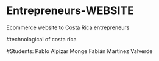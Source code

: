 # Entrepreneurs-WEBSITE
Ecommerce website to Costa Rica entrepreneurs

#technological of costa rica

#Students:
Pablo Alpizar Monge 
Fabián Martinez Valverde

